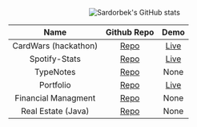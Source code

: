 

<div align="center">

![Sardorbek's GitHub stats](https://github-readme-stats.vercel.app/api?username=omonkulov&show_icons=true&theme=slateorange)

|          Name         |                          Github Repo                         |                           Demo                          |
|:---------------------:|:------------------------------------------------------------:|:-------------------------------------------------------:|
| CardWars (hackathon)  | [Repo](https://github.com/Quiahn/Mintbean-hackathon-project) | [Live](https://www.cardwars.org/)                       |
| Spotify-Stats         | [Repo](https://github.com/omonkulov/SpotifyStatsClient)      | [Live](https://wonderful-meitner-18d697.netlify.app/)   |
| TypeNotes             | [Repo](https://github.com/omonkulov/TypeNotes)               | None                                                    |
| Portfolio             | [Repo](https://github.com/omonkulov/portfolio)               | [Live](https://www.omonkulov.com/)                      |
| Financial Managment   | [Repo](https://github.com/omonkulov/FinancialManagement)     | None                                                    |
| Real Estate (Java)    | [Repo](https://github.com/omonkulov/REIIS)                   | None                                                    |
</div>




